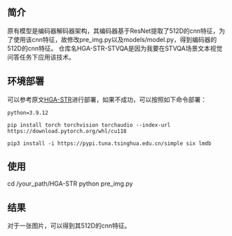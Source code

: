 ## 简介

原有模型是编码器解码器架构，其编码器基于ResNet提取了512D的cnn特征，为了使用该cnn特征，故修改pre_img.py以及models/model.py，得到编码器的512D的cnn特征。
仓库名HGA-STR-STVQA是因为我要在STVQA场景文本视觉问答任务下应用该技术。



## 环境部署

可以参考原文[HGA-STR](https://github.com/luyang-NWPU/HGA-STR)进行部署，如果不成功，可以按照如下命令部署：

`python=3.9.12`

`pip install torch torchvision torchaudio --index-url https://download.pytorch.org/whl/cu118`

`pip3 install -i https://pypi.tuna.tsinghua.edu.cn/simple six lmdb`



## 使用

cd /your_path/HGA-STR
python pre_img.py



## 结果

对于一张图片，可以得到其512D的cnn特征。

